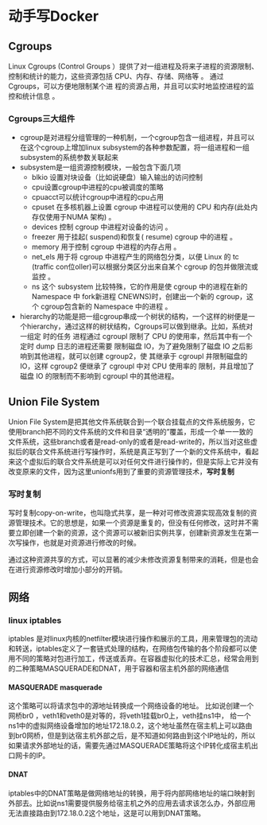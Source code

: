 # 动手写Docker

## Cgroups
Linux Cgroups (Control Groups ）提供了对一组进程及将来子进程的资源限制、控制和统计的能力，这些资源包括 CPU、内存、存储、网络等 。 通过 Cgroups，可以方便地限制某个进 程的资源占用，并且可以实时地监控进程的监控和统计信息 。 

### Cgroups三大组件

- cgroup是对进程分组管理的一种机制，一个cgroup包含一组进程，并且可以在这个cgroup上增加linux subsystem的各种参数配置，将一组进程和一组subsystem的系统参数关联起来
- subsystem是一组资源控制模块，一般包含下面几项
    - blkio 设置对块设备（比如说硬盘）输入输出的访问控制
    - cpu设置cgroup中进程的cpu被调度的策略
    - cpuacct可以统计cgroup中进程的cpu占用
    - cpuset 在多核机器上设置 cgroup 中进程可以使用的 CPU 和内存(此处内存仅使用于NUMA 架构) 。
    - devices 控制 cgroup 中进程对设备的访问 。
    - freezer 用于挂起( suspend)和恢复( resume) cgroup 中的进程 。
    - memory 用于控制 cgroup 中进程的内存占用 。
    - net_els 用于将 cgroup 中进程产生的网络包分类，以便 Linux 的 tc (traffic con位oller)可以根据分类区分出来自某个 cgroup 的包并做限流或监控 。
    -  ns 这个 subsystem 比较特殊，它的作用是使 cgroup 中的进程在新的 Namespace 中 fork新进程 CNEWNS)时，创建出一个新的 cgroup，这个 cgroup包含新的 Namespace 中的进程 。
- hierarchy的功能是把一组cgroup串成一个树状的结构，一个这样的树便是一个hierarchy，通过这样的树状结构，Cgroups可以做到继承。比如，系统对 一组定 时的任务 进程通过 cgroupl 限制了 CPU 的使用率，然后其中有一个定时 dump 日志的进程还需要 限制磁盘 IO，为了避免限制了磁盘 IO 之后影响到其他进程，就可以创建 cgroup2，使 其继承于 cgroupl 井限制磁盘的 IO，这样 cgroup2 便继承了 cgroupl 中对 CPU 使用率的 限制，并且增加了磁盘 IO 的限制而不影响到 cgroupl 中的其他进程。


## Union File System

Union File System是把其他文件系统联合到一个联合挂载点的文件系统服务，它使用branch把不同的文件系统的文件和目录“透明的”覆盖，形成一个单一一致的文件系统，这些branch或者是read-only的或者是read-write的，所以当对这些虚拟后的联合文件系统进行写操作时，系统是真正写到了一个新的文件系统中，看起来这个虚拟后的联合文件系统是可以对任何文件进行操作的，但是实际上它并没有改变原来的文件，因为这里unionfs用到了重要的资源管理技术，**写时复制**

### 写时复制
写时复制copy-on-write，也叫隐式共享，是一种对可修改资源实现高效复制的资源管理技术。它的思想是，如果一个资源是重复的，但没有任何修改，这时并不需要立即创建一个新的资源，这个资源可以被新旧实例共享，创建新资源发生在第一次写操作，也就是对资源进行修改的时候。

通过这种资源共享的方式，可以显著的减少未修改资源复制带来的消耗，但是也会在进行资源修改时增加小部分的开销。


## 网络

### linux iptables
iptables 是对linux内核的netfilter模块进行操作和展示的工具，用来管理包的流动和转送，iptables定义了一套链式处理的结构，在网络包传输的各个阶段都可以使用不同的策略对包进行加工，传送或丢弃。在容器虚拟化的技术汇总，经常会用到的二种策略MASQUERADE和DNAT，用于容器和宿主机外部的网络通信

#### MASQUERADE masquerade
这个策略可以将请求包中的源地址转换成一个网络设备的地址。 比如说创建一个网桥br0 ，veth1和veth0是对等的，将veth1挂载br0上，veth挂ns1中， 给一个ns1中的虚拟网络设备增加的地址172.18.0.2，这个地址虽然在宿主机上可以路由到br0网桥，但是到达宿主机外部之后，是不知道如何路由到这个IP地址的，所以如果请求外部地址的话，需要先通过MASQUERADE策略将这个IP转化成宿主机出口网卡的IP。

#### DNAT 
iptables中的DNAT策略是做网络地址的转换，用于将内部网络地址的端口映射到外部去。比如说ns1需要提供服务给宿主机之外的应用去请求该怎么办，外部应用无法直接路由到172.18.0.2这个地址，这是可以用到DNAT策略。


